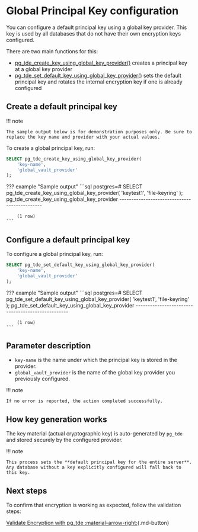 # Global Principal Key configuration

You can configure a default principal key using a global key provider. This key is used by all databases that do not have their own encryption keys configured.

There are two main functions for this:

- [pg_tde_create_key_using_global_key_provider()](../functions.md#pg_tde_create_key_using_global_key_provider) creates a principal key at a global key provider
- [pg_tde_set_default_key_using_global_key_provider()](../functions.md#pg_tde_set_default_key_using_global_key_provider) sets the default principal key and rotates the internal encryption key if one is already configured

## Create a default principal key

!!! note

    The sample output below is for demonstration purposes only. Be sure to replace the key name and provider with your actual values.

To create a global principal key, run:

```sql
SELECT pg_tde_create_key_using_global_key_provider(
    'key-name',
    'global_vault_provider'
);
```

??? example "Sample output"
    ```sql
        postgres=# SELECT pg_tde_create_key_using_global_key_provider(
            'keytest1',
            'file-keyring'
        );
        pg_tde_create_key_using_global_key_provider
        ---------------------------------------------

        (1 row)
    ```

## Configure a default principal key

To configure a global principal key, run:

```sql
SELECT pg_tde_set_default_key_using_global_key_provider(
    'key-name',
    'global_vault_provider'
);
```

??? example "Sample output"
    ```sql
        postgres=# SELECT pg_tde_set_default_key_using_global_key_provider(
            'keytest1',
            'file-keyring'
        );
        pg_tde_set_default_key_using_global_key_provider 
        --------------------------------------------------

        (1 row)
    ```

## Parameter description

* `key-name` is the name under which the principal key is stored in the provider.
* `global_vault_provider` is the name of the global key provider you previously configured.

!!! note

    If no error is reported, the action completed successfully.

## How key generation works

The key material (actual cryptographic key) is auto-generated by `pg_tde` and stored securely by the configured provider.

!!! note

    This process sets the **default principal key for the entire server**. Any database without a key explicitly configured will fall back to this key.

## Next steps

To confirm that encryption is working as expected, follow the validation steps:

[Validate Encryption with pg_tde :material-arrow-right:](../test.md){.md-button}
